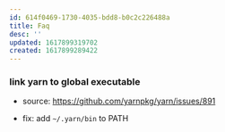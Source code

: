```yaml
---
id: 614f0469-1730-4035-bdd8-b0c2c226488a
title: Faq
desc: ''
updated: 1617899319702
created: 1617899289422
---
```



### link yarn to global executable
- source: https://github.com/yarnpkg/yarn/issues/891

- fix: add `~/.yarn/bin` to PATH
